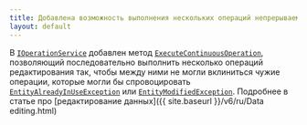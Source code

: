```yaml
---
title: Добавлена возможность выполнения нескольких операций непрерываемой серией  
layout: default
---
```

В [`IOperationService`](https://iiko.github.io/front.api.sdk/v6/html/Methods_T_Resto_Front_Api_IOperationService.htm) добавлен метод [`ExecuteContinuousOperation`](https://iiko.github.io/front.api.sdk/v6/html/Overload_Resto_Front_Api_Extensions_OperationServiceExtensions_ExecuteContinuousOperation.htm), позволяющий последовательно выполнить несколько операций редактирования так, чтобы между ними не могли вклиниться чужие операции, которые могли бы спровоцировать [`EntityAlreadyInUseException`](https://iiko.github.io/front.api.sdk/v6/html/T_Resto_Front_Api_Exceptions_EntityAlreadyInUseException.htm) или [`EntityModifiedException`](https://iiko.github.io/front.api.sdk/v6/html/T_Resto_Front_Api_Exceptions_EntityModifiedException.htm).
Подробнее в статье про [редактирование данных]({{ site.baseurl }}/v6/ru/Data editing.html)
